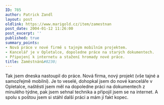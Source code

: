 ```yaml
---
ID: 785
author: Patrick Zandl
layout: post
oldlink: https://www.marigold.cz/item/zamestnan
post_date: 2004-01-12 11:26:00
post_excerpt: ''
published: true
summary_points:
- Nová práce v nové firmě s tajným mobilním projektem.
- Kancelář je v Opletalce, dopoledne práce na starých dokumentech.
- Připojení k internetu a stažení hromady nové práce.
title: Zaměstnán&#8230;
---
```


Tak jsem dneska nastoupil do práce. Nová firma, nový projekt (vše tajné a samozřejmě mobilní). Je to veselé, dohopkal jsem do nové kanceláře v Opletalce, naštěstí jsem měl na dopoledne práci na dokumentech z minulého týdne, pak jsem sehnal technika a připojil jsem se na internet. A spolu s poštou jsem si stáhl další práci a mám jí fakt kopec.